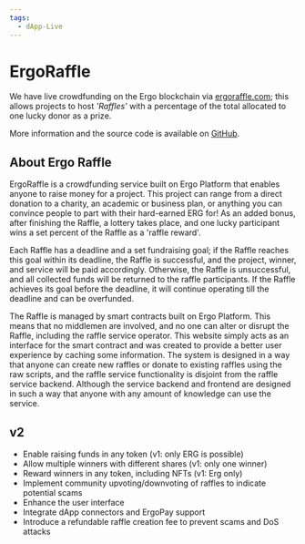 ```yaml
---
tags:
  - dApp-Live
---
```


# ErgoRaffle

We have live crowdfunding on the Ergo blockchain via [ergoraffle.com](https://ergoraffle.com); this allows projects to host *'Raffles'* with a percentage of the total allocated to one lucky donor as a prize. 

More information and the source code is available on [GitHub](https://github.com/ErgoRaffle).

## About Ergo Raffle

ErgoRaffle is a crowdfunding service built on Ergo Platform that enables anyone to raise money for a project. This project can range from a direct donation to a charity, an academic or business plan, or anything you can convince people to part with their hard-earned ERG for! As an added bonus, after finishing the Raffle, a lottery takes place, and one lucky participant wins a set percent of the Raffle as a 'raffle reward'.

Each Raffle has a deadline and a set fundraising goal; if the Raffle reaches this goal within its deadline, the Raffle is successful, and the project, winner, and service will be paid accordingly. Otherwise, the Raffle is unsuccessful, and all collected funds will be returned to the raffle participants. If the Raffle achieves its goal before the deadline, it will continue operating till the deadline and can be overfunded.

The Raffle is managed by smart contracts built on Ergo Platform. This means that no middlemen are involved, and no one can alter or disrupt the Raffle, including the raffle service operator. This website simply acts as an interface for the smart contract and was created to provide a better user experience by caching some information. The system is designed in a way that anyone can create new raffles or donate to existing raffles using the raw scripts, and the raffle service functionality is disjoint from the raffle service backend. Although the service backend and frontend are designed in such a way that anyone with any amount of knowledge can use the service.

## v2

- Enable raising funds in any token (v1: only ERG is possible)
- Allow multiple winners with different shares (v1: only one winner)
- Reward winners in any token, including NFTs (v1: Erg only)
- Implement community upvoting/downvoting of raffles to indicate potential scams
- Enhance the user interface
- Integrate dApp connectors and ErgoPay support
- Introduce a refundable raffle creation fee to prevent scams and DoS attacks